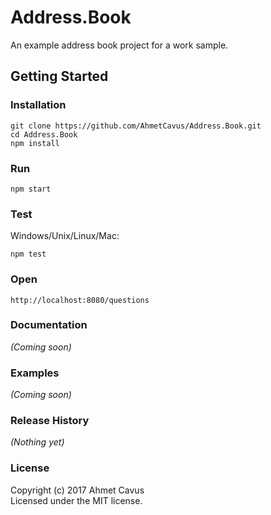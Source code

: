 # Address.Book

An example address book project for a work sample.

## Getting Started

### Installation

    git clone https://github.com/AhmetCavus/Address.Book.git
    cd Address.Book
    npm install

### Run
    
    npm start

### Test

Windows/Unix/Linux/Mac:

    npm test

### Open

    http://localhost:8080/questions

### Documentation
_(Coming soon)_

### Examples
_(Coming soon)_

### Release History
_(Nothing yet)_

### License
Copyright (c) 2017 Ahmet Cavus  
Licensed under the MIT license.

